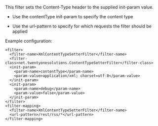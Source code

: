 This filter sets the Content-Type header to the supplied init-param value.

- Use the contentType init-param to specify the content type

- Use the url-pattern to specify for which requests the filter should be applied

Example configuration:

```
<filter>
  <filter-name>XmlContentTypeSetterFilter</filter-name>
  <filter-class>net.twentyonesolutions.ContentTypeSetterFilter</filter-class>
  <init-param>
    <param-name>contentType</param-name>
    <param-value>application/xml; charset=utf-8</param-value>
  </init-param>
  <init-param>
    <param-name>debug</param-name>
    <param-value>false</param-value>
  </init-param>
</filter>
<filter-mapping>
  <filter-name>XmlContentTypeSetterFilter</filter-name>
  <url-pattern>/rest/rss/*</url-pattern>
</filter-mapping>
```
